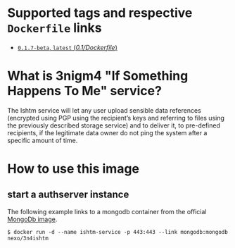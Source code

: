 # Supported tags and respective `Dockerfile` links

-	[`0.1.7-beta`, `latest` (*0.1/Dockerfile*)](https://github.com/nexocrew/docker_3nigm4_ishtmserver/0.1/Dockerfile)

# What is 3nigm4 "If Something Happens To Me" service?
The Ishtm service will let any user upload sensible data references (encrypted using PGP using the recipient’s keys and referring to files using the previously described storage service) and to deliver it, to pre-defined recipients, if the legitimate data owner do not ping the system after a specific amount of time.

# How to use this image

## start a authserver instance

The following example links to a mongodb container from the official [MongoDb image](https://hub.docker.com/_/mongo/).

```console
$ docker run -d --name ishtm-service -p 443:443 --link mongodb:mongodb nexo/3n4ishtm
```
